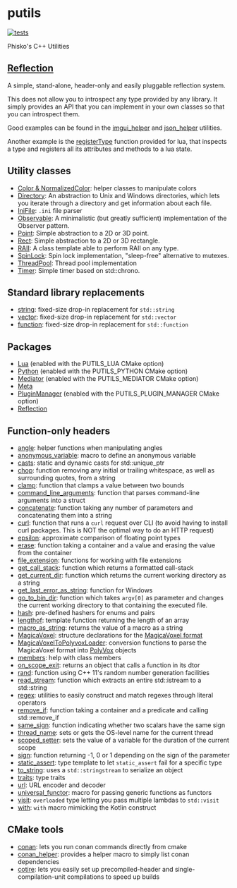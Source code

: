 # putils

[![tests](https://github.com/phisko/putils/workflows/tests/badge.svg)](https://github.com/phisko/putils/actions/workflows/tests.yml)

Phisko's C++ Utilities

## [Reflection](https://github.com/phisko/reflection)

A simple, stand-alone, header-only and easily pluggable reflection system.

This does not allow you to introspect any type provided by any library. It simply provides an API that you can implement in your own classes so that you can introspect them.
 
Good examples can be found in the [imgui_helper](reflection/imgui_helper.md) and [json_helper](reflection/json_helper.md) utilities.

Another example is the [registerType](lua/README.md) function provided for lua, that inspects a type and registers all its attributes and methods to a lua state.

## Utility classes

* [Color & NormalizedColor](Color.md): helper classes to manipulate colors
* [Directory](Directory.md): An abstraction to Unix and Windows directories, which lets you iterate through a directory and get information about each file.
* [IniFile](IniFile.md): `.ini` file parser
* [Observable](Observable.md): A minimalistic (but greatly sufficient) implementation of the Observer pattern.
* [Point](Point.md): Simple abstraction to a 2D or 3D point.
* [Rect](Rect.md): Simple abstraction to a 2D or 3D rectangle.
* [RAII](RAII.md): A class template able to perform RAII on any type.
* [SpinLock](SpinLock.md): Spin lock implementation, "sleep-free" alternative to mutexes.
* [ThreadPool](ThreadPool.hpp): Thread pool implementation
* [Timer](Timer.md): Simple timer based on std::chrono.

## Standard library replacements

* [string](string.hpp): fixed-size drop-in replacement for `std::string`
* [vector](vector.hpp): fixed-size drop-in replacement for `std::vector`
* [function](function.hpp): fixed-size drop-in replacement for `std::function`

## Packages

* [Lua](lua/README.md) (enabled with the PUTILS_LUA CMake option)
* [Python](python/README.md) (enabled with the PUTILS_PYTHON CMake option)
* [Mediator](mediator/README.md) (enabled with the PUTILS_MEDIATOR CMake option)
* [Meta](meta/README.md)
* [PluginManager](pluginManager/README.md) (enabled with the PUTILS_PLUGIN_MANAGER CMake option)
* [Reflection](reflection/README.md)

## Function-only headers

* [angle](angle.md): helper functions when manipulating angles
* [anonymous_variable](anonymous_variable.md): macro to define an anonymous variable
* [casts](casts.md): static and dynamic casts for std::unique_ptr
* [chop](chop.md): function removing any initial or trailing whitespace, as well as surrounding quotes, from a string
* [clamp](clamp.md): function that clamps a value between two bounds
* [command_line_arguments](command_line_arguments.md): function that parses command-line arguments into a struct
* [concatenate](concatenate.md): function taking any number of parameters and concatenating them into a string
* [curl](curl.md): function that runs a `curl` request over CLI (to avoid having to install curl packages. This is NOT the optimal way to do an HTTP request)
* [epsilon](epsilon.md): approximate comparison of floating point types
* [erase](erase.md): function taking a container and a value and erasing the value from the container
* [file_extension](file_extension.md): functions for working with file extensions
* [get_call_stack](get_call_stack.md): function which returns a formatted call-stack
* [get_current_dir](get_current_dir.md): function which returns the current working directory as a string
* [get_last_error_as_string](get_last_error_as_string.md): function for Windows
* [go_to_bin_dir](go_to_bin_dir.md): function which takes `argv[0]` as parameter and changes the current working directory to that containing the executed file.
* [hash](hash.md): pre-defined hashers for enums and pairs
* [lengthof](lengthof.md): template function returning the length of an array
* [macro_as_string](macro_as_string.md): returns the value of a macro as a string
* [MagicaVoxel](MagicaVoxel.md): structure declarations for the [MagicaVoxel format](https://ephtracy.github.io/)
* [MagicaVoxelToPolyvoxLoader](MagicaVoxelToPolyvoxLoader.md): conversion functions to parse the MagicaVoxel format into [PolyVox](https://bitbucket.org/volumesoffun/polyvox/src/develop/) objects
* [members](members.md): help with class members
* [on_scope_exit](on_scope_exit.md): returns an object that calls a function in its dtor
* [rand](rand.md): function using C++ 11's random number generation facilities
* [read_stream](read_stream.md): function which extracts an entire std::istream to a std::string
* [regex](regex.md): utilities to easily construct and match regexes through literal operators
* [remove_if](remove_if.md): function taking a container and a predicate and calling std::remove_if
* [same_sign](same_sign.md): function indicating whether two scalars have the same sign
* [thread_name](thread_name.md): sets or gets the OS-level name for the current thread
* [scoped_setter](scoped_setter.md): sets the value of a variable for the duration of the current scope
* [sign](sign.md): function returning -1, 0 or 1 depending on the sign of the parameter
* [static_assert](static_assert.md): type template to let `static_assert` fail for a specific type
* [to_string](to_string.md): uses a `std::stringstream` to serialize an object
* [traits](traits.md): type traits
* [url](url.md): URL encoder and decoder
* [universal_functor](universal_functor.md): macro for passing generic functions as functors
* [visit](visit.md): `overloaded` type letting you pass multiple lambdas to `std::visit`
* [with](with.md): `with` macro mimicking the Kotlin construct

## CMake tools

* [conan](CMakeModules/conan.cmake): lets you run conan commands directly from cmake
* [conan_helper](CMakeModules/conan_helper.cmake): provides a helper macro to simply list conan dependencies
* [cotire](https://github.com/sakra/cotire): lets you easily set up precompiled-header and single-compilation-unit compilations to speed up builds
